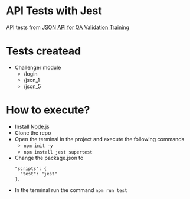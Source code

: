 # API Tests with Jest

API tests from [JSON API for QA Validation Training](https://api-desafio-qa.onrender.com/docs/)

# Tests createad
- Challenger module
    - /login
    - /json_1
    - /json_5

# How to execute?
- Install [Node.js](https://nodejs.org/en)
- Clone the repo
- Open the terminal in the project and execute the following commands
    - ``` npm init -y ```
    - ``` npm install jest supertest ```
- Change the package.json to
  ```
  "scripts": {
    "test": "jest"
  },
  ```
- In the terminal run the command ``` npm run test ```

  

